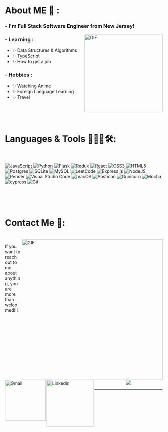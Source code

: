 <!-- <div align="center">
<img hight="200" width="600" alt="GIF" align="center" src="https://user-images.githubusercontent.com/110946315/224102693-282d6e92-1ccb-4768-8577-516131ffc2fc.gif">
</div>

</br> -->

# About ME 💬 :

### - I'm Full Stack Software Engineer from New Jersey!

<img hight="15!
0" width="250" alt="GIF" align="right" src="https://user-images.githubusercontent.com/110946315/224104424-c7261b56-76e9-4b0e-8cf7-cc7ae7411c36.gif">

### - Learning :
- ✨ Data Structures & Algorithms
- ✨ TypeScript
- ✨ How to get a job

### - Hobbies : 
- ✨ Watching Anime
- ✨ Foreign Language Learning
- ✨ Travel

</br>
</br>
</br>



# Languages & Tools 👩🏽‍💻🛠:
</br>

<p align="center">

  ![JavaScript](https://img.shields.io/badge/javascript-%23323330.svg?style=for-the-badge&logo=javascript&logoColor=%23F7DF1E)
  ![Python](https://img.shields.io/badge/python-3670A0?style=for-the-badge&logo=python&logoColor=ffdd54)
  ![Flask](https://img.shields.io/badge/flask-%23000.svg?style=for-the-badge&logo=flask&logoColor=white)
  ![Redux](https://img.shields.io/badge/redux-%23593d88.svg?style=for-the-badge&logo=redux&logoColor=white)
  ![React](https://img.shields.io/badge/react-%2320232a.svg?style=for-the-badge&logo=react&logoColor=%2361DAFB)
  ![CSS3](https://img.shields.io/badge/css3-%231572B6.svg?style=for-the-badge&logo=css3&logoColor=white)
  ![HTML5](https://img.shields.io/badge/html5-%23E34F26.svg?style=for-the-badge&logo=html5&logoColor=white)
  ![Postgres](https://img.shields.io/badge/postgres-%23316192.svg?style=for-the-badge&logo=postgresql&logoColor=white)
  ![SQLite](https://img.shields.io/badge/sqlite-%2307405e.svg?style=for-the-badge&logo=sqlite&logoColor=white)
  ![MySQL](https://img.shields.io/badge/mysql-%2300f.svg?style=for-the-badge&logo=mysql&logoColor=white)
  ![LeetCode](https://img.shields.io/badge/LeetCode-000000?style=for-the-badge&logo=LeetCode&logoColor=#d16c06)
  ![Express.js](https://img.shields.io/badge/express.js-%23404d59.svg?style=for-the-badge&logo=express&logoColor=%2361DAFB)
  ![NodeJS](https://img.shields.io/badge/node.js-6DA55F?style=for-the-badge&logo=node.js&logoColor=white)
  ![Render](https://img.shields.io/badge/Render-%46E3B7.svg?style=for-the-badge&logo=render&logoColor=white)
  ![Visual Studio Code](https://img.shields.io/badge/Visual%20Studio%20Code-0078d7.svg?style=for-the-badge&logo=visual-studio-code&logoColor=white)
  ![macOS](https://img.shields.io/badge/mac%20os-000000?style=for-the-badge&logo=macos&logoColor=F0F0F0)
  ![Postman](https://img.shields.io/badge/Postman-FF6C37?style=for-the-badge&logo=postman&logoColor=white)
  ![Gunicorn](https://img.shields.io/badge/gunicorn-%298729.svg?style=for-the-badge&logo=gunicorn&logoColor=white)
  ![Mocha](https://img.shields.io/badge/-mocha-%238D6748?style=for-the-badge&logo=mocha&logoColor=white)
  ![cypress](https://img.shields.io/badge/-cypress-%23E5E5E5?style=for-the-badge&logo=cypress&logoColor=058a5e)
  ![Git](https://img.shields.io/badge/git-%23F05033.svg?style=for-the-badge&logo=git&logoColor=white)

</p>
</br>
</br>
</br>



# Contact Me 📮:

<p>
 </br>


<img hight="320" width="450" align="right" alt="GIF" src="https://user-images.githubusercontent.com/110946315/224106078-58e57160-a580-4419-8cd1-bc1751502401.gif">


If you want to reach out to me about anything, you are more than welcomed!!!

<a href="mailto:roysapeguero@outlook.com">
 <img align="left" alt="Gmail" width="130" hight="100" src="https://img.shields.io/badge/Gmail-D14836?style=for-the-badge&logo=gmail&logoColor=white" />
</a>
<a href="https://www.linkedin.com/in/roysapeguero/">
  <img align="left" alt="Linkedin" width="150" hight="100" src="https://img.shields.io/badge/LinkedIn-0077B5?style=for-the-badge&logo=linkedin&logoColor=white" />
</br>
</br>
</br>
</a>
 </p>
 

</br>
</br>
</br>
</br>
</br>
</br>
</br>



<p align="center" >  
  <a href="https://github.com/roysapeguero/github-readme-stats"> 
<img  src="https://github-readme-stats.vercel.app/api?username=roysapeguero&&show_icons=true&theme=radical"/>
  </a>

  </p>

*************
